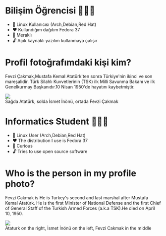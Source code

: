 # Bilişim Öğrencisi 🧑🏻‍💻 

- 🐧 Linux Kullanıcısı (Arch,Debian,Red Hat) 
- ❤️ Kullandığım dağıtım Fedora 37 
- 👀 Meraklı 
- 🔓 Açık kaynaklı yazılım kullanmaya çalışır

# Profil fotoğrafımdaki kişi kim?
Fevzi Çakmak,Mustafa Kemal Atatürk'ten sonra Türkiye'nin ikinci ve son mareşalidir. Türk Silahlı Kuvvetlerinin (TSK) ilk Milli Savunma Bakanı ve ilk Genelkurmay Başkanıdır.10 Nisan 1950'de hayatını kaybetmiştir.

![](https://upload.wikimedia.org/wikipedia/commons/0/0c/Inonu_Cakmak_Ataturk_29_10_1936.jpg)
<br />Sağda Atatürk, solda İsmet İnönü, ortada Fevzi Çakmak

# Informatics Student 🧑🏻‍💻

- 🐧 Linux User (Arch,Debian,Red Hat)
- ❤️ The distribution I use is Fedora 37
- 👀 Curious
- 🔓 Tries to use open source software

# Who is the person in my profile photo?
Fevzi Cakmak is He is Turkey's second and last marshal after Mustafa Kemal Atatürk. He is the first Minister of National Defense and the first Chief of General Staff of the Turkish Armed Forces (a.k.a TSK).He died on April 10, 1950.  

![](https://upload.wikimedia.org/wikipedia/commons/0/0c/Inonu_Cakmak_Ataturk_29_10_1936.jpg)
<br />Ataturk on the right, İsmet İnönü on the left, Fevzi Cakmak in the middle
